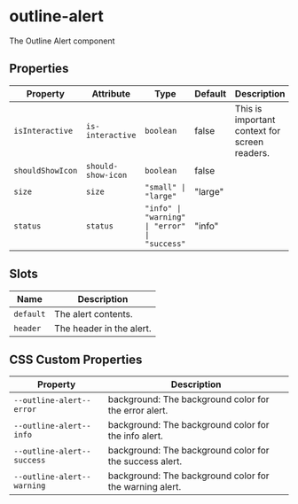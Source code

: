 # outline-alert

The Outline Alert component

## Properties

| Property         | Attribute          | Type                                          | Default | Description                                   |
|------------------|--------------------|-----------------------------------------------|---------|-----------------------------------------------|
| `isInteractive`  | `is-interactive`   | `boolean`                                     | false   | This is important context for screen readers. |
| `shouldShowIcon` | `should-show-icon` | `boolean`                                     | false   |                                               |
| `size`           | `size`             | `"small" \| "large"`                          | "large" |                                               |
| `status`         | `status`           | `"info" \| "warning" \| "error" \| "success"` | "info"  |                                               |

## Slots

| Name      | Description              |
|-----------|--------------------------|
| `default` | The alert contents.      |
| `header`  | The header in the alert. |

## CSS Custom Properties

| Property                   | Description                                      |
|----------------------------|--------------------------------------------------|
| `--outline-alert--error`   | background: The background color for the error alert. |
| `--outline-alert--info`    | background: The background color for the info alert. |
| `--outline-alert--success` | background: The background color for the success alert. |
| `--outline-alert--warning` | background: The background color for the warning alert. |

